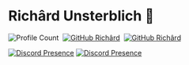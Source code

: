 # Richârd Unsterblich 🍦
![Profile Count](https://komarev.com/ghpvc/?username=TheSarsilmaz&color=00FFD3&style=flat-square)&nbsp;
[![GitHub Richârd](https://img.shields.io/github/followers/belayim?label=@belayim&color=FF6363&style=flat-square)](https://github.com/belayim)&nbsp;
[![GitHub Richârd](https://img.shields.io/github/followers/belaliyim?label=@belaliyim&color=00FF50&style=flat-square)](https://github.com/belaliyim)&nbsp;

[![Discord Presence](https://lanyard.cnrad.dev/api/744229839137144925)](https://discord.com/users/744229839137144925)
[![Discord Presence](https://lanyard.cnrad.dev/api/852667869782343691)](https://discord.com/users/852667869782343691)
